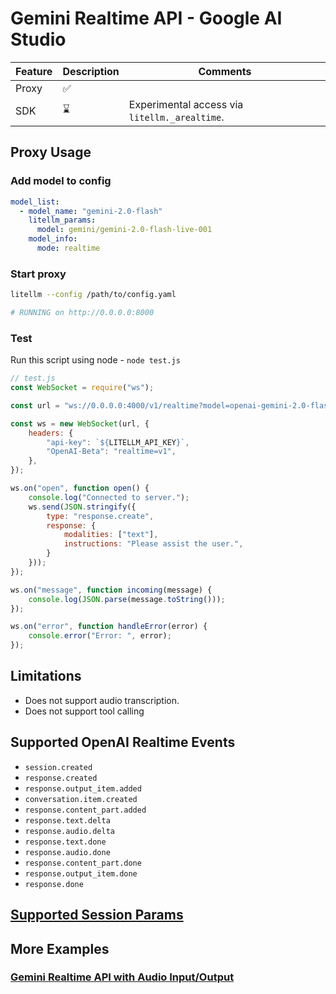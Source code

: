 # Gemini Realtime API - Google AI Studio

| Feature | Description | Comments |
| --- | --- | --- |
| Proxy | ✅ |  |
| SDK | ⌛️ | Experimental access via `litellm._arealtime`. |


## Proxy Usage

### Add model to config 

```yaml
model_list:
  - model_name: "gemini-2.0-flash"
    litellm_params:
      model: gemini/gemini-2.0-flash-live-001
    model_info:
      mode: realtime
```

### Start proxy 

```bash
litellm --config /path/to/config.yaml 

# RUNNING on http://0.0.0.0:8000
```

### Test 

Run this script using node - `node test.js`

```js
// test.js
const WebSocket = require("ws");

const url = "ws://0.0.0.0:4000/v1/realtime?model=openai-gemini-2.0-flash";

const ws = new WebSocket(url, {
    headers: {
        "api-key": `${LITELLM_API_KEY}`,
        "OpenAI-Beta": "realtime=v1",
    },
});

ws.on("open", function open() {
    console.log("Connected to server.");
    ws.send(JSON.stringify({
        type: "response.create",
        response: {
            modalities: ["text"],
            instructions: "Please assist the user.",
        }
    }));
});

ws.on("message", function incoming(message) {
    console.log(JSON.parse(message.toString()));
});

ws.on("error", function handleError(error) {
    console.error("Error: ", error);
});
```

## Limitations 

- Does not support audio transcription. 
- Does not support tool calling 

## Supported OpenAI Realtime Events

- `session.created`
- `response.created`
- `response.output_item.added`
- `conversation.item.created`
- `response.content_part.added`
- `response.text.delta`
- `response.audio.delta`
- `response.text.done`
- `response.audio.done`
- `response.content_part.done`
- `response.output_item.done`
- `response.done`



## [Supported Session Params](https://github.com/BerriAI/litellm/blob/e87b536d038f77c2a2206fd7433e275c487179ee/litellm/llms/gemini/realtime/transformation.py#L155)

## More Examples
### [Gemini Realtime API with Audio Input/Output](../../../docs/tutorials/gemini_realtime_with_audio)